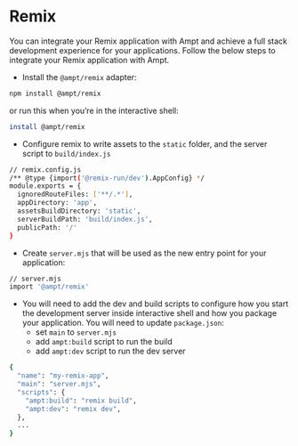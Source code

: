 <!--
title: Remix
menuText: Remix
description: Ampt integrates with Remix to build full stack applications.
menuOrder: 2
parent: Frameworks
-->

# Remix

You can integrate your Remix application with Ampt and achieve a full stack development experience for your applications. Follow the below steps to integrate your Remix application with Ampt. 

- Install the `@ampt/remix` adapter:

```bash
npm install @ampt/remix
```

or run this when you’re in the interactive shell: 

```bash
install @ampt/remix
```

- Configure remix to write assets to the `static` folder, and the server script to `build/index.js`

```bash
// remix.config.js
/** @type {import('@remix-run/dev').AppConfig} */
module.exports = {
  ignoredRouteFiles: ['**/.*'],
  appDirectory: 'app',
  assetsBuildDirectory: 'static',
  serverBuildPath: 'build/index.js',
  publicPath: '/'
}
```

- Create `server.mjs` that will be used as the new entry point for your application:

```bash
// server.mjs
import '@ampt/remix'
```

- You will need to add the dev and build scripts to configure how you start the development server inside interactive shell and how you package your application. You will need to update `package.json`:
    - set `main` to `server.mjs`
    - add `ampt:build` script to run the build
    - add `ampt:dev` script to run the dev server

```bash
{
  "name": "my-remix-app",
  "main": "server.mjs",
  "scripts": {
    "ampt:build": "remix build",
    "ampt:dev": "remix dev",
  },
  ...
}
```
